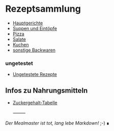 # Rezeptsammlung

 - [Hauptgerichte](docs/Hauptgerichte.md)
 - [Suppen und Eintöpfe](docs/Suppen-und-Eintöpfe.md)
 - [Pizza](docs/Pizza.md)
 - [Salate](docs/Salate.md)
 - [Kuchen](docs/Kuchen.md)
 - [sonstige Backwaren](docs/Backwaren.md)

### ungetestet

 - [Ungetestete Rezepte](docs/Ungetestete-Rezepte.md)

## Infos zu Nahrungsmitteln

 - [Zuckergehalt-Tabelle](docs/Zuckergehalt_2017.md)

   ⸻

*Der Mealmaster ist tot, lang lebe Markdown!* ;-)
∎
